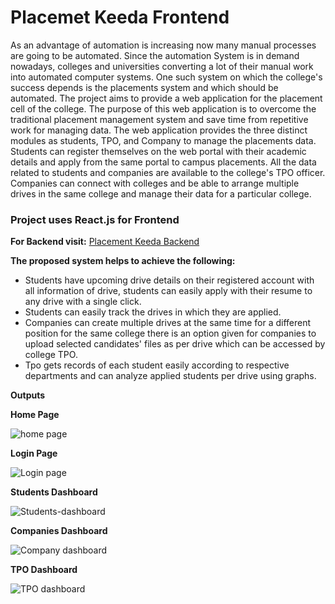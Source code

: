 # Placemet Keeda Frontend

As an advantage of automation is increasing now many manual processes are going to be automated. Since the automation System is in demand nowadays, colleges and universities converting a lot of their manual work into automated computer systems. One such system on which the college's success depends is the placements system and which should be automated. The project aims to provide a web application for the placement cell of the college. The purpose of this web application is to overcome the traditional placement management system and save time from repetitive work for managing data. The web application provides the three distinct modules as students, TPO, and Company to manage the placements data. Students can register themselves on the web portal with their academic details and apply from the same portal to campus placements. All the data related to students and companies are available to the college's TPO officer. Companies can connect with colleges and be able to arrange multiple drives in the same college and manage their data for a particular college.

### Project uses React.js for Frontend
**For Backend visit:** [Placement Keeda Backend](https://github.com/VaibhaviKhachane/tnp-backend)

**The proposed system helps to achieve the following:**

- Students have upcoming drive details on their registered account with all information of drive, students can easily apply with their resume to any drive with a single click.
- Students can easily track the drives in which they are applied.
- Companies can create multiple drives at the same time for a different position for the same college there is an option given for companies to upload selected candidates' files as per drive which can be accessed by college TPO.
- Tpo gets records of each student easily according to respective departments and can analyze applied students per drive using graphs.

**Outputs**

**Home Page**

![home page](https://user-images.githubusercontent.com/79085995/179502158-fbad3889-1eed-4e86-b224-af2f191fa952.PNG)

**Login Page**

![Login page](https://user-images.githubusercontent.com/79085995/179502204-5fe16c88-7695-4920-b524-c06b5ccad508.PNG)

**Students Dashboard**

![Students-dashboard](https://user-images.githubusercontent.com/79085995/179502307-f56718ce-29f4-4a91-adec-9a2896b5bb53.PNG)

**Companies Dashboard**

![Company dashboard](https://user-images.githubusercontent.com/79085995/179502397-9ad1c0cc-36a5-476f-abf3-17c6828396b5.PNG)

**TPO Dashboard**

![TPO dashboard](https://user-images.githubusercontent.com/79085995/179502461-14b164e0-8150-4281-9b36-0128943540ea.PNG)


